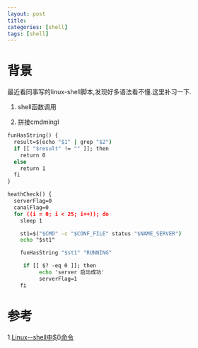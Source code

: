```yaml
---
layout: post
title:
categories: [shell]
tags: [shell]
---
```


# 背景
最近看同事写的linux-shell脚本,发现好多语法看不懂.这里补习一下.

1. shell函数调用

2. 拼接cmdmingl 

```cmd
funHasString() {
  result=$(echo "$1" | grep "$2")
  if [[ "$result" != "" ]]; then
    return 0
  else
    return 1
  fi
}

heathCheck() {
  serverFlag=0
  canalFlag=0
  for ((i = 0; i < 25; i++)); do
    sleep 1

    st1=$("$CMD" -c "$CONF_FILE" status "$NAME_SERVER")
    echo "$st1"

    funHasString "$st1" "RUNNING"

     if [[ $? -eq 0 ]]; then
          echo 'server 启动成功'
          serverFlag=1
    fi
```


# 参考
1.[Linux--shell中$()命令](https://blog.csdn.net/sayhello_world/article/details/73496500)